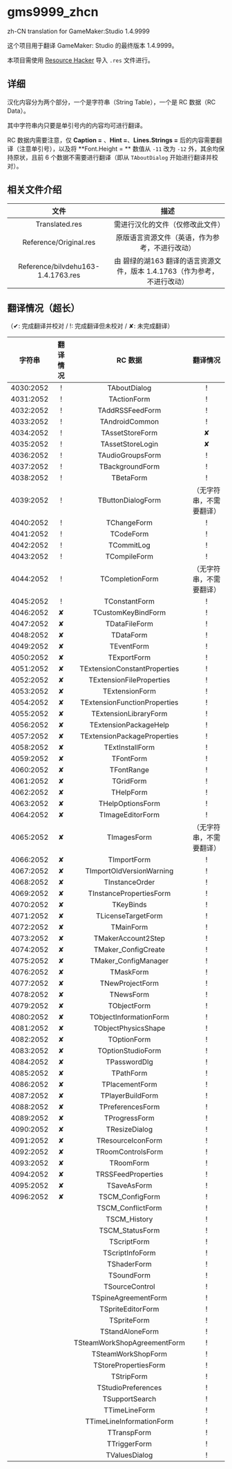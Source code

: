 # gms9999_zhcn
zh-CN translation for GameMaker:Studio 1.4.9999

这个项目用于翻译 GameMaker: Studio 的最终版本 1.4.9999。

本项目需使用 [Resource Hacker](http://www.angusj.com/resourcehacker/) 导入 `.res` 文件进行。

## 详细

汉化内容分为两个部分，一个是字符串（String Table），一个是 RC 数据（RC Data）。

其中字符串内只要是单引号内的内容均可进行翻译。

RC 数据内需要注意，仅 **Caption =** 、**Hint =**、**Lines.Strings =** 后的内容需要翻译（注意单引号），以及将 **Font.Height = ** 数值从 `-11` 改为 `-12` 外，其余均保持原状，且前 6 个数据不需要进行翻译（即从 ``TAboutDialog`` 开始进行翻译并校对）。

## 相关文件介绍

|                文件                |                             描述                             |
| :--------------------------------: | :----------------------------------------------------------: |
|           Translated.res           |               需进行汉化的文件（仅修改此文件）               |
|       Reference/Original.res       |        原版语言资源文件（英语，作为参考，不进行改动）        |
| Reference/bilvdehu163-1.4.1763.res | 由 碧绿的湖163 翻译的语言资源文件，版本 1.4.1763（作为参考，不进行改动） |

## 翻译情况（超长）

（✔: 完成翻译并校对 / !: 完成翻译但未校对 / ✘: 未完成翻译）

|  字符串   | 翻译情况 |           RC 数据            |         翻译情况         |
| :-------: | :------: | :--------------------------: | :----------------------: |
| 4030:2052 |    !     |         TAboutDialog         |            !             |
| 4031:2052 |    !     |         TActionForm          |            !             |
| 4032:2052 |    !     |       TAddRSSFeedForm        |            !             |
| 4033:2052 |    !     |        TAndroidCommon        |            !             |
| 4034:2052 |    !     |       TAssetStoreForm        |            ✘             |
| 4035:2052 |    !     |       TAssetStoreLogin       |            ✘             |
| 4036:2052 |    !     |       TAudioGroupsForm       |            !             |
| 4037:2052 |    !     |       TBackgroundForm        |            !             |
| 4038:2052 |    !     |          TBetaForm           |            !             |
| 4039:2052 |    !     |      TButtonDialogForm       | （无字符串，不需要翻译） |
| 4040:2052 |    !     |         TChangeForm          |            !             |
| 4041:2052 |    !     |          TCodeForm           |            !             |
| 4042:2052 |    !     |          TCommitLog          |            !             |
| 4043:2052 |    !     |         TCompileForm         |            !             |
| 4044:2052 |    !     |       TCompletionForm        | （无字符串，不需要翻译） |
| 4045:2052 |    !     |        TConstantForm         |            !             |
| 4046:2052 |    ✘     |      TCustomKeyBindForm      |            !             |
| 4047:2052 |    ✘     |        TDataFileForm         |            !             |
| 4048:2052 |    ✘     |          TDataForm           |            !             |
| 4049:2052 |    ✘     |          TEventForm          |            !             |
| 4050:2052 |    ✘     |         TExportForm          |            !             |
| 4051:2052 |    ✘     | TExtensionConstantProperties |            !             |
| 4052:2052 |    ✘     |   TExtensionFileProperties   |            !             |
| 4053:2052 |    ✘     |        TExtensionForm        |            !             |
| 4054:2052 |    ✘     | TExtensionFunctionProperties |            !             |
| 4055:2052 |    ✘     |    TExtensionLibraryForm     |            !             |
| 4056:2052 |    ✘     |    TExtensionPackageHelp     |            !             |
| 4057:2052 |    ✘     | TExtensionPackageProperties  |            !             |
| 4058:2052 |    ✘     |       TExtInstallForm        |            !             |
| 4059:2052 |    ✘     |          TFontForm           |            !             |
| 4060:2052 |    ✘     |          TFontRange          |            !             |
| 4061:2052 |    ✘     |          TGridForm           |            !             |
| 4062:2052 |    ✘     |          THelpForm           |            !             |
| 4063:2052 |    ✘     |       THelpOptionsForm       |            !             |
| 4064:2052 |    ✘     |       TImageEditorForm       |            !             |
| 4065:2052 |    ✘     |         TImagesForm          | （无字符串，不需要翻译） |
| 4066:2052 |    ✘     |         TImportForm          |            !             |
| 4067:2052 |    ✘     |   TImportOldVersionWarning   |            !             |
| 4068:2052 |    ✘     |        TInstanceOrder        |            !             |
| 4069:2052 |    ✘     |   TInstancePropertiesForm    |            !             |
| 4070:2052 |    ✘     |          TKeyBinds           |            !             |
| 4071:2052 |    ✘     |      TLicenseTargetForm      |            !             |
| 4072:2052 |    ✘     |          TMainForm           |            !             |
| 4073:2052 |    ✘     |      TMakerAccount2Step      |            !             |
| 4074:2052 |    ✘     |     TMaker_ConfigCreate      |            !             |
| 4075:2052 |    ✘     |     TMaker_ConfigManager     |            !             |
| 4076:2052 |    ✘     |          TMaskForm           |            !             |
| 4077:2052 |    ✘     |       TNewProjectForm        |            !             |
| 4078:2052 |    ✘     |          TNewsForm           |            !             |
| 4079:2052 |    ✘     |         TObjectForm          |            !             |
| 4080:2052 |    ✘     |    TObjectInformationForm    |            !             |
| 4081:2052 |    ✘     |     TObjectPhysicsShape      |            !             |
| 4082:2052 |    ✘     |         TOptionForm          |            !             |
| 4083:2052 |    ✘     |      TOptionStudioForm       |            !             |
| 4084:2052 |    ✘     |         TPasswordDlg         |            !             |
| 4085:2052 |    ✘     |          TPathForm           |            !             |
| 4086:2052 |    ✘     |        TPlacementForm        |            !             |
| 4087:2052 |    ✘     |       TPlayerBuildForm       |            !             |
| 4088:2052 |    ✘     |       TPreferencesForm       |            !             |
| 4089:2052 |    ✘     |        TProgressForm         |            !             |
| 4090:2052 |    ✘     |        TResizeDialog         |            !             |
| 4091:2052 |    ✘     |      TResourceIconForm       |            !             |
| 4092:2052 |    ✘     |      TRoomControlsForm       |            !             |
| 4093:2052 |    ✘     |          TRoomForm           |            !             |
| 4094:2052 |    ✘     |      TRSSFeedProperties      |            !             |
| 4095:2052 |    ✘     |         TSaveAsForm          |            !             |
| 4096:2052 |    ✘     |       TSCM_ConfigForm        |            !             |
|           |          |      TSCM_ConflictForm       |            !             |
|           |          |         TSCM_History         |            !             |
|           |          |       TSCM_StatusForm        |            !             |
|           |          |         TScriptForm          |            !             |
|           |          |       TScriptInfoForm        |            !             |
|           |          |         TShaderForm          |            !             |
|           |          |          TSoundForm          |            !             |
|           |          |        TSourceControl        |            !             |
|           |          |     TSpineAgreementForm      |            !             |
|           |          |      TSpriteEditorForm       |            !             |
|           |          |         TSpriteForm          |            !             |
|           |          |       TStandAloneForm        |            !             |
|           |          | TSteamWorkShopAgreementForm  |            !             |
|           |          |      TSteamWorkShopForm      |            !             |
|           |          |     TStorePropertiesForm     |            !             |
|           |          |          TStripForm          |            !             |
|           |          |      TStudioPreferences      |            !             |
|           |          |        TSupportSearch        |            !             |
|           |          |        TTimeLineForm         |            !             |
|           |          |   TTimeLineInformationForm   |            !             |
|           |          |         TTranspForm          |            !             |
|           |          |         TTriggerForm         |            !             |
|           |          |        TValuesDialog         |            !             |

